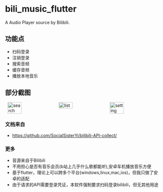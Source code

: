 # bili_music_flutter

A Audio Player source by Bilibili.

## 功能点
- 扫码登录
- 注销登录
- 搜索音频
- 缓存音频
- 播放本地音乐


## 部分截图
<div style="display: flex; justify-content: space-around;">
    <img src="https://github.com/huxiaofan1223/bili_music_flutter/blob/master/screenshorts/search.jpg" alt="search" style="width: 30%;">
    <img src="https://github.com/huxiaofan1223/bili_music_flutter/blob/master/screenshorts/list.jpg" alt="list" style="width: 30%;">
    <img src="https://github.com/huxiaofan1223/bili_music_flutter/blob/master/screenshorts/setting.jpg" alt="setting" style="width: 30%;">
</div>

### 文档来自
- https://github.com/SocialSisterYi/bilibili-API-collect/

### 更多

- 音源来自于Bilibili
- 不用担心是否有音乐会员(b站上几乎什么歌都能听),安卓车机播放音乐方便
- 基于flutter，理论上可以跨多个平台(windows,linux,mac,ios)，但我只做了安卓的适配
- 由于请求的API需要登录凭证，本软件强制要求扫码登录bilibili，但无其他用途